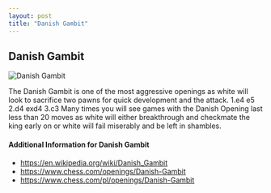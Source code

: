 ```yaml
---
layout: post
title: "Danish Gambit"
---
```


## Danish Gambit

![Danish Gambit](https://www.thechesswebsite.com/wp-content/uploads/2012/07/DanishGambit.jpg)

The Danish Gambit is one of the most aggressive openings as white will look to sacrifice two pawns for quick development and the attack.
1.e4 e5
2.d4 exd4
3.c3
Many times you will see games with the Danish Opening last less than 20 moves as white will either breakthrough and checkmate the king early on or white will fail miserably and be left in shambles.


#### Additional Information for Danish Gambit

- https://en.wikipedia.org/wiki/Danish_Gambit
- https://www.chess.com/openings/Danish-Gambit
- https://www.chess.com/pl/openings/Danish-Gambit
